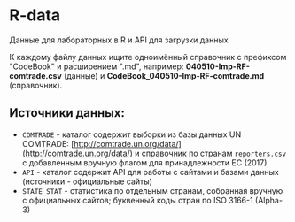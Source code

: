 # R-data
Данные для лабораторных в R и API для загрузки данных

К каждому файлу данных ищите одноимённый справочник с префиксом "CodeBook" и расширением ".md", например: **040510-Imp-RF-comtrade.csv** (данные) и **CodeBook_040510-Imp-RF-comtrade.md** (справочник).

## Источники данных:
 * ```COMTRADE``` - каталог содержит выборки из базы данных UN COMTRADE: [http://comtrade.un.org/data/] (http://comtrade.un.org/data/) и справочник по странам ```reporters.csv``` с добавленным вручную флагом для принадлежности ЕС (2017)  
 * ```API``` - каталог содержит API для работы с сайтами и базами данных (источники - официальные сайты)  
 * ```STATE_STAT``` - статистика по отдельным странам, собранная вручную с официальных сайтов; буквенный коды стран по ISO 3166-1 (Alpha-3)  
